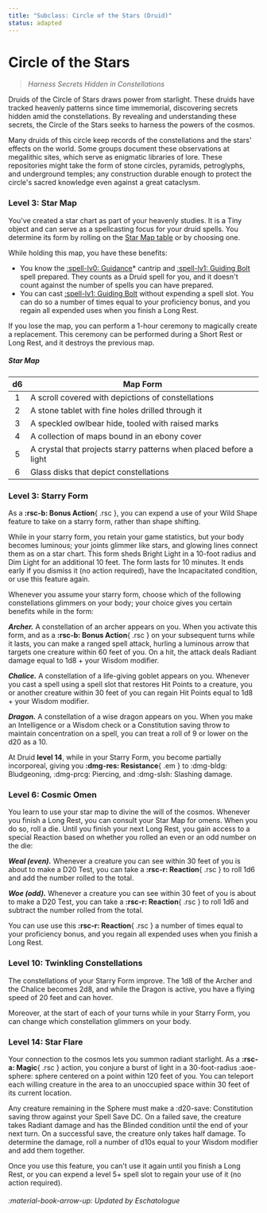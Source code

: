```yaml
---
title: "Subclass: Circle of the Stars (Druid)"
status: adapted
---
```


<p style="display:none">
Harness Secrets Hidden in Constellations
</p>

# Circle of the Stars

> *Harness Secrets Hidden in Constellations*

Druids of the Circle of Stars draws power from starlight. These druids have tracked heavenly patterns since time immemorial, discovering secrets hidden amid the constellations. By revealing and understanding these secrets, the Circle of the Stars seeks to harness the powers of the cosmos.

Many druids of this circle keep records of the constellations and the stars' effects on the world. Some groups document these observations at megalithic sites, which serve as enigmatic libraries of lore. These repositories might take the form of stone circles, pyramids, petroglyphs, and underground temples; any construction durable enough to protect the circle's sacred knowledge even against a great cataclysm.

### Level 3: Star Map

You've created a star chart as part of your heavenly studies. It is a Tiny object and can serve as a spellcasting focus for your druid spells. You determine its form by rolling on the [Star Map table] or by choosing one.

[Star Map table]: #star-map

While holding this map, you have these benefits:

- You know the [:spell-lv0: Guidance]* cantrip and [:spell-lv1: Guiding Bolt] spell prepared. They counts as a Druid spell for you, and it doesn't count against the number of spells you can have prepared.
- You can cast [:spell-lv1: Guiding Bolt] without expending a spell slot. You can do so a number of times equal to your proficiency bonus, and you regain all expended uses when you finish a Long Rest.

[:spell-lv0: Guidance]: ../../spells/description/core/cantrip.md#guidance
[:spell-lv1: Guiding Bolt]: ../../spells/description/core/level-1.md#guiding-bolt
  
If you lose the map, you can perform a 1-hour ceremony to magically create a replacement. This ceremony can be performed during a Short Rest or Long Rest, and it destroys the previous map.

##### Star Map 

| d6 | Map Form |
|:-:|---|
| 1 | A scroll covered with depictions of constellations |
| 2 | A stone tablet with fine holes drilled through it |
| 3 | A speckled owlbear hide, tooled with raised marks |
| 4 | A collection of maps bound in an ebony cover |
| 5 | A crystal that projects starry patterns when placed before a light |
| 6 | Glass disks that depict constellations |

### Level 3: Starry Form

As a **:rsc-b: Bonus Action**{ .rsc }, you can expend a use of your Wild Shape feature to take on a starry form, rather than shape shifting.

While in your starry form, you retain your game statistics, but your body becomes luminous; your joints glimmer like stars, and glowing lines connect them as on a star chart. This form sheds Bright Light in a 10-foot radius and Dim Light for an additional 10 feet. The form lasts for 10 minutes. It ends early if you dismiss it (no action required), have the Incapacitated condition, or use this feature again.

Whenever you assume your starry form, choose which of the following constellations glimmers on your body; your choice gives you certain benefits while in the form:

***Archer.*** A constellation of an archer appears on you. When you activate this form, and as a **:rsc-b: Bonus Action**{ .rsc } on your subsequent turns while it lasts, you can make a ranged spell attack, hurling a luminous arrow that targets one creature within 60 feet of you. On a hit, the attack deals Radiant damage equal to 1d8 + your Wisdom modifier.

***Chalice.*** A constellation of a life-giving goblet appears on you. Whenever you cast a spell using a spell slot that restores Hit Points to a creature, you or another creature within 30 feet of you can regain Hit Points equal to 1d8 + your Wisdom modifier.

***Dragon.*** A constellation of a wise dragon appears on you. When you make an Intelligence or a Wisdom check or a Constitution saving throw to maintain concentration on a spell, you can treat a roll of 9 or lower on the d20 as a 10.

At Druid **level 14**, while in your Starry Form, you become partially incorporeal, giving you **:dmg-res: Resistance**{ .em } to :dmg-bldg: Bludgeoning, :dmg-prcg: Piercing, and :dmg-slsh: Slashing damage.

### Level 6: Cosmic Omen

You learn to use your star map to divine the will of the cosmos. Whenever you finish a Long Rest, you can consult your Star Map for omens. When you do so, roll a die. Until you finish your next Long Rest, you gain access to a special Reaction based on whether you rolled an even or an odd number on the die:

***Weal (even).*** Whenever a creature you can see within 30 feet of you is about to make a D20 Test, you can take a **:rsc-r: Reaction**{ .rsc } to roll 1d6 and add the number rolled to the total.

***Woe (odd).*** Whenever a creature you can see within 30 feet of you is about to make a D20 Test, you can take a **:rsc-r: Reaction**{ .rsc } to roll 1d6 and subtract the number rolled from the total.

You can use use this **:rsc-r: Reaction**{ .rsc } a number of times equal to your proficiency bonus, and you regain all expended uses when you finish a Long Rest.

### Level 10: Twinkling Constellations

The constellations of your Starry Form improve. The 1d8 of the Archer and the Chalice becomes 2d8, and while the Dragon is active, you have a flying speed of 20 feet and can hover.

Moreover, at the start of each of your turns while in your Starry Form, you can change which constellation glimmers on your body.

### Level 14: Star Flare

Your connection to the cosmos lets you summon radiant starlight. As a **:rsc-a: Magic**{ .rsc } action, you conjure a burst of light in a 30-foot-radius :aoe-sphere: sphere centered on a point within 120 feet of you. You can teleport each willing creature in the area to an unoccupied space within 30 feet of its current location.

Any creature remaining in the Sphere must make a :d20-save: Constitution saving throw against your Spell Save DC. On a failed save, the creature takes Radiant damage and has the Blinded condition until the end of your next turn. On a successful save, the creature only takes half damage. To determine the damage, roll a number of d10s equal to your Wisdom modifier and add them together.

Once you use this feature, you can't use it again until you finish a Long Rest, or you can expend a level 5+ spell slot to regain your use of it (no action required).

###### :material-book-arrow-up: Updated by *Eschatologue*